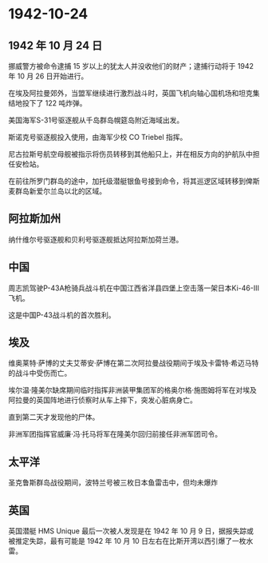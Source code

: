 # 1942-10-24

## 1942 年 10 月 24 日

挪威警方被命令逮捕 15 岁以上的犹太人并没收他们的财产；逮捕行动将于 1942
年 10 月 26 日开始进行。

在埃及阿拉曼郊外，当盟军继续进行激烈战斗时，英国飞机向轴心国机场和坦克集结地投下了
122 吨炸弹。

美国海军S-31号驱逐舰从千岛群岛幌筵岛附近海域出发。

斯诺克号驱逐舰投入使用，由海军少校 CO Triebel 指挥。

尼古拉斯号航空母舰被指示将伤员转移到其他船只上，并在相反方向的护航队中担任安检站。

在前往所罗门群岛的途中，加托级潜艇银鱼号接到命令，将其巡逻区域转移到俾斯麦群岛新爱尔兰岛以北的区域。

## 阿拉斯加州

纳什维尔号驱逐舰和贝利号驱逐舰抵达阿拉斯加荷兰港。

## 中国

周志凯驾驶P-43A枪骑兵战斗机在中国江西省洋县四堡上空击落一架日本Ki-46-III飞机。

这是中国P-43战斗机的首次胜利。

## 埃及

维奥莱特·萨博的丈夫艾蒂安·萨博在第二次阿拉曼战役期间于埃及卡雷特·希迈马特的战斗中受伤而亡。

埃尔温·隆美尔缺席期间临时指挥非洲装甲集团军的格奥尔格·施图姆将军在对埃及阿拉曼的英国阵地进行侦察时从车上摔下，突发心脏病身亡。

直到第二天才发现他的尸体。

非洲军团指挥官威廉·冯·托马将军在隆美尔回归前接任非洲军团司令。

## 太平洋

圣克鲁斯群岛战役期间，波特兰号被三枚日本鱼雷击中，但均未爆炸

## 英国

英国潜艇 HMS Unique 最后一次被人发现是在 1942 年 10 月 9
日，据报失踪或被推定失踪，最有可能是 1942 年 10 月 10
日左右在比斯开湾以西引爆了一枚水雷。

